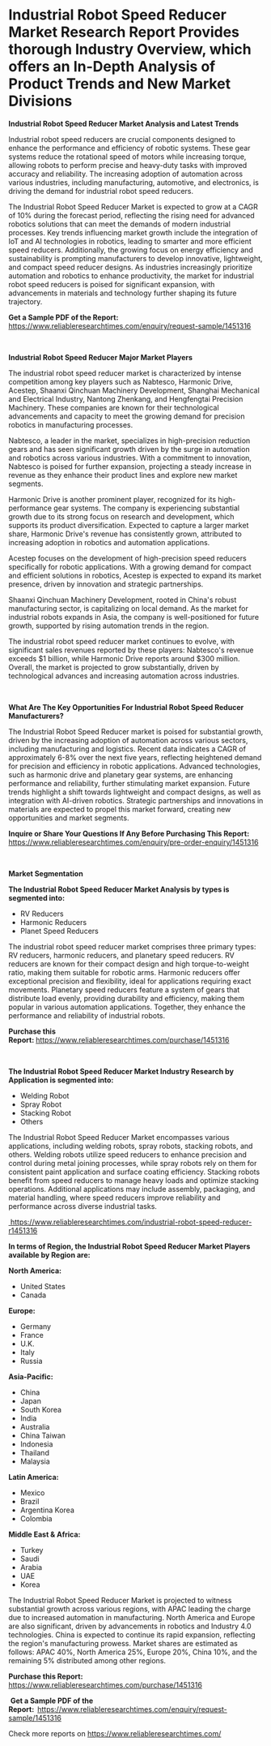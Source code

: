 <p><h1>Industrial Robot Speed Reducer Market Research Report Provides thorough Industry Overview, which offers an In-Depth Analysis of Product Trends and New Market Divisions</h1></p><p><strong>Industrial Robot Speed Reducer Market Analysis and Latest Trends</strong></p>
<p><p>Industrial robot speed reducers are crucial components designed to enhance the performance and efficiency of robotic systems. These gear systems reduce the rotational speed of motors while increasing torque, allowing robots to perform precise and heavy-duty tasks with improved accuracy and reliability. The increasing adoption of automation across various industries, including manufacturing, automotive, and electronics, is driving the demand for industrial robot speed reducers.</p><p>The Industrial Robot Speed Reducer Market is expected to grow at a CAGR of 10% during the forecast period, reflecting the rising need for advanced robotics solutions that can meet the demands of modern industrial processes. Key trends influencing market growth include the integration of IoT and AI technologies in robotics, leading to smarter and more efficient speed reducers. Additionally, the growing focus on energy efficiency and sustainability is prompting manufacturers to develop innovative, lightweight, and compact speed reducer designs. As industries increasingly prioritize automation and robotics to enhance productivity, the market for industrial robot speed reducers is poised for significant expansion, with advancements in materials and technology further shaping its future trajectory.</p></p>
<p><strong>Get a Sample PDF of the Report:&nbsp;</strong> <a href="https://www.reliableresearchtimes.com/enquiry/request-sample/1451316?utm_campaign=2180&utm_medium=2&utm_source=Github&utm_content=ia&utm_term=11042025&utm_id=industrial-robot-speed-reducer">https://www.reliableresearchtimes.com/enquiry/request-sample/1451316</a></p>
<p>&nbsp;</p>
<p><strong>Industrial Robot Speed Reducer Major Market Players</strong></p>
<p><p>The industrial robot speed reducer market is characterized by intense competition among key players such as Nabtesco, Harmonic Drive, Acestep, Shaanxi Qinchuan Machinery Development, Shanghai Mechanical and Electrical Industry, Nantong Zhenkang, and Hengfengtai Precision Machinery. These companies are known for their technological advancements and capacity to meet the growing demand for precision robotics in manufacturing processes.</p><p>Nabtesco, a leader in the market, specializes in high-precision reduction gears and has seen significant growth driven by the surge in automation and robotics across various industries. With a commitment to innovation, Nabtesco is poised for further expansion, projecting a steady increase in revenue as they enhance their product lines and explore new market segments.</p><p>Harmonic Drive is another prominent player, recognized for its high-performance gear systems. The company is experiencing substantial growth due to its strong focus on research and development, which supports its product diversification. Expected to capture a larger market share, Harmonic Drive's revenue has consistently grown, attributed to increasing adoption in robotics and automation applications.</p><p>Acestep focuses on the development of high-precision speed reducers specifically for robotic applications. With a growing demand for compact and efficient solutions in robotics, Acestep is expected to expand its market presence, driven by innovation and strategic partnerships.</p><p>Shaanxi Qinchuan Machinery Development, rooted in China's robust manufacturing sector, is capitalizing on local demand. As the market for industrial robots expands in Asia, the company is well-positioned for future growth, supported by rising automation trends in the region.</p><p>The industrial robot speed reducer market continues to evolve, with significant sales revenues reported by these players: Nabtesco's revenue exceeds $1 billion, while Harmonic Drive reports around $300 million. Overall, the market is projected to grow substantially, driven by technological advances and increasing automation across industries.</p></p>
<p>&nbsp;</p>
<p><strong>What Are The Key Opportunities For Industrial Robot Speed Reducer Manufacturers?</strong></p>
<p><p>The Industrial Robot Speed Reducer market is poised for substantial growth, driven by the increasing adoption of automation across various sectors, including manufacturing and logistics. Recent data indicates a CAGR of approximately 6-8% over the next five years, reflecting heightened demand for precision and efficiency in robotic applications. Advanced technologies, such as harmonic drive and planetary gear systems, are enhancing performance and reliability, further stimulating market expansion. Future trends highlight a shift towards lightweight and compact designs, as well as integration with AI-driven robotics. Strategic partnerships and innovations in materials are expected to propel this market forward, creating new opportunities and market segments.</p></p>
<p><strong>Inquire or Share Your Questions If Any Before Purchasing This Report:</strong> <a href="https://www.reliableresearchtimes.com/enquiry/pre-order-enquiry/1451316?utm_campaign=2180&utm_medium=2&utm_source=Github&utm_content=ia&utm_term=11042025&utm_id=industrial-robot-speed-reducer">https://www.reliableresearchtimes.com/enquiry/pre-order-enquiry/1451316</a></p>
<p>&nbsp;</p>
<p><strong>Market Segmentation</strong></p>
<p><strong>The Industrial Robot Speed Reducer Market Analysis by types is segmented into:</strong></p>
<p><ul><li>RV Reducers</li><li>Harmonic Reducers</li><li>Planet Speed Reducers</li></ul></p>
<p><p>The industrial robot speed reducer market comprises three primary types: RV reducers, harmonic reducers, and planetary speed reducers. RV reducers are known for their compact design and high torque-to-weight ratio, making them suitable for robotic arms. Harmonic reducers offer exceptional precision and flexibility, ideal for applications requiring exact movements. Planetary speed reducers feature a system of gears that distribute load evenly, providing durability and efficiency, making them popular in various automation applications. Together, they enhance the performance and reliability of industrial robots.</p></p>
<p><strong>Purchase this Report:&nbsp;</strong><a href="https://www.reliableresearchtimes.com/purchase/1451316?utm_campaign=2180&utm_medium=2&utm_source=Github&utm_content=ia&utm_term=11042025&utm_id=industrial-robot-speed-reducer">https://www.reliableresearchtimes.com/purchase/1451316</a></p>
<p>&nbsp;</p>
<p><strong>The Industrial Robot Speed Reducer Market Industry Research by Application is segmented into:</strong></p>
<p><ul><li>Welding Robot</li><li>Spray Robot</li><li>Stacking Robot</li><li>Others</li></ul></p>
<p><p>The Industrial Robot Speed Reducer Market encompasses various applications, including welding robots, spray robots, stacking robots, and others. Welding robots utilize speed reducers to enhance precision and control during metal joining processes, while spray robots rely on them for consistent paint application and surface coating efficiency. Stacking robots benefit from speed reducers to manage heavy loads and optimize stacking operations. Additional applications may include assembly, packaging, and material handling, where speed reducers improve reliability and performance across diverse industrial tasks.</p></p>
<p><a href="https://www.reliableresearchtimes.com/industrial-robot-speed-reducer-r1451316?utm_campaign=2180&utm_medium=2&utm_source=Github&utm_content=ia&utm_term=11042025&utm_id=industrial-robot-speed-reducer">&nbsp;https://www.reliableresearchtimes.com/industrial-robot-speed-reducer-r1451316</a></p>
<p><strong>In terms of Region, the Industrial Robot Speed Reducer Market Players available by Region are:</strong></p>
<p>
    <p> <strong> North America: </strong>
        <ul>
            <li>United States</li>
            <li>Canada</li>
        </ul>
        </p> 
    <p> <strong> Europe: </strong>
        <ul>
            <li>Germany</li>
            <li>France</li>
            <li>U.K.</li>
            <li>Italy</li>
            <li>Russia</li>
        </ul>
        </p> 
    <p> <strong> Asia-Pacific: </strong>
        <ul>
            <li>China</li>
            <li>Japan</li>
            <li>South Korea</li>
            <li>India</li>
            <li>Australia</li>
            <li>China Taiwan</li>
            <li>Indonesia</li>
            <li>Thailand</li>
            <li>Malaysia</li>
        </ul>
        </p> 
    <p> <strong> Latin America: </strong>
        <ul>
            <li>Mexico</li>
            <li>Brazil</li>
            <li>Argentina Korea</li>
            <li>Colombia</li>
        </ul>
        </p> 
    <p> <strong> Middle East & Africa: </strong>
        <ul>
            <li>Turkey</li>
            <li>Saudi</li>
            <li>Arabia</li>
            <li>UAE</li>
            <li>Korea</li>
        </ul>
    </p>
    </p>
<p><p>The Industrial Robot Speed Reducer Market is projected to witness substantial growth across various regions, with APAC leading the charge due to increased automation in manufacturing. North America and Europe are also significant, driven by advancements in robotics and Industry 4.0 technologies. China is expected to continue its rapid expansion, reflecting the region's manufacturing prowess. Market shares are estimated as follows: APAC 40%, North America 25%, Europe 20%, China 10%, and the remaining 5% distributed among other regions.</p></p>
<p><strong>Purchase this Report: </strong><a href="https://www.reliableresearchtimes.com/purchase/1451316?utm_campaign=2180&utm_medium=2&utm_source=Github&utm_content=ia&utm_term=11042025&utm_id=industrial-robot-speed-reducer">https://www.reliableresearchtimes.com/purchase/1451316</a></p>
<p>&nbsp;<strong>Get a Sample PDF of the Report:&nbsp;&nbsp;</strong><a href="https://www.reliableresearchtimes.com/enquiry/request-sample/1451316?utm_campaign=2180&utm_medium=2&utm_source=Github&utm_content=ia&utm_term=11042025&utm_id=industrial-robot-speed-reducer">https://www.reliableresearchtimes.com/enquiry/request-sample/1451316</a></p>
<p><strong></strong></p>
<p>Check more reports on <a href="https://www.reliableresearchtimes.com/?utm_campaign=2180&utm_medium=2&utm_source=Github&utm_content=ia&utm_term=11042025&utm_id=industrial-robot-speed-reducer">https://www.reliableresearchtimes.com/</a></p>